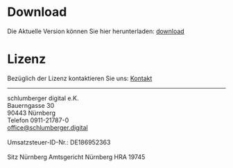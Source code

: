 # Download
Die Aktuelle Version können Sie hier herunterladen: [download](https://lizenz.arkivado.digital/lizer/download/Arkivado_Ecodms_Tools)

# Lizenz
Bezüglich der Lizenz kontaktieren Sie uns:
 [Kontakt](https://www.schlumberger.digital/#Kontaktformular_Startseite)


-----------------
schlumberger digital e.K. <br>
Bauerngasse 30 <br>
90443 Nürnberg <br>
Telefon 0911-21787-0 <br>
office@schlumberger.digital <br>
 <br>
Umsatzsteuer-ID-Nr.: DE186952363 <br>
 <br>
Sitz Nürnberg    Amtsgericht Nürnberg    HRA 19745
